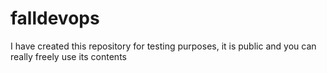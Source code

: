 # falldevops
I have created this repository for testing purposes, it is public and you can really freely use its contents
